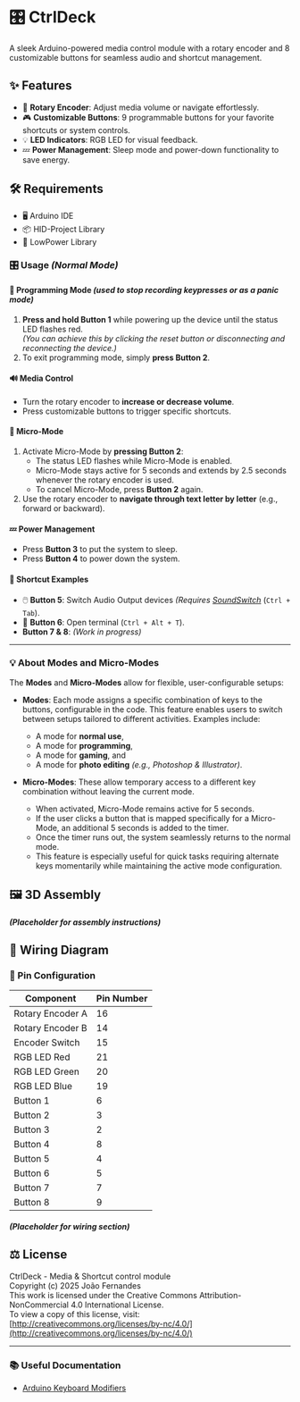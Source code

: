 # 🎛️ CtrlDeck

A sleek Arduino-powered media control module with a rotary encoder and 8 customizable buttons for seamless audio and shortcut management.

## ✨ Features

- 🔄 **Rotary Encoder**: Adjust media volume or navigate effortlessly.
- 🎮 **Customizable Buttons**: 9 programmable buttons for your favorite shortcuts or system controls.
- 💡 **LED Indicators**: RGB LED for visual feedback.
- 💤 **Power Management**: Sleep mode and power-down functionality to save energy.

## 🛠️ Requirements

- 🖥️ Arduino IDE
- 📦 HID-Project Library
- 🌙 LowPower Library

### 🎛️ Usage *(Normal Mode)*

#### 🔧 Programming Mode *(used to stop recording keypresses or as a panic mode)*  
1. **Press and hold Button 1** while powering up the device until the status LED flashes red.  
   *(You can achieve this by clicking the reset button or disconnecting and reconnecting the device.)*  
2. To exit programming mode, simply **press Button 2**.

#### 🔊 Media Control  
- Turn the rotary encoder to **increase or decrease volume**.  
- Press customizable buttons to trigger specific shortcuts.


#### 🔧 Micro-Mode  
1. Activate Micro-Mode by **pressing Button 2**:  
   - The status LED flashes while Micro-Mode is enabled.  
   - Micro-Mode stays active for 5 seconds and extends by 2.5 seconds whenever the rotary encoder is used.  
   - To cancel Micro-Mode, press **Button 2** again.  
2. Use the rotary encoder to **navigate through text letter by letter** (e.g., forward or backward).


#### 💤 Power Management  
- Press **Button 3** to put the system to sleep.  
- Press **Button 4** to power down the system.


#### 🎯 Shortcut Examples  
- 🖱️ **Button 5**: Switch Audio Output devices *(Requires [SoundSwitch](https://github.com/Belphemur/SoundSwitch)* (`Ctrl + Tab`).  
- 🎨 **Button 6**: Open terminal (`Ctrl + Alt + T`).  
- **Button 7 & 8**: *(Work in progress)*  

---

### 💡 About Modes and Micro-Modes  

The **Modes** and **Micro-Modes** allow for flexible, user-configurable setups:  
- **Modes**: Each mode assigns a specific combination of keys to the buttons, configurable in the code. This feature enables users to switch between setups tailored to different activities. Examples include:  
  - A mode for **normal use**,  
  - A mode for **programming**,  
  - A mode for **gaming**, and  
  - A mode for **photo editing** *(e.g., Photoshop & Illustrator)*.  

- **Micro-Modes**: These allow temporary access to a different key combination without leaving the current mode.
  - When activated, Micro-Mode remains active for 5 seconds.
  - If the user clicks a button that is mapped specifically for a Micro-Mode, an additional 5 seconds is added to the timer.
  - Once the timer runs out, the system seamlessly returns to the normal mode.
  - This feature is especially useful for quick tasks requiring alternate keys momentarily while maintaining the active mode configuration.


## 🖼️ 3D Assembly

##### (Placeholder for assembly instructions)

## 🧩 Wiring Diagram
### 📌 Pin Configuration

| Component        | Pin Number |
|------------------|------------|
| Rotary Encoder A | 16         |
| Rotary Encoder B | 14         |
| Encoder Switch   | 15         |
| RGB LED Red      | 21         |
| RGB LED Green    | 20         |
| RGB LED Blue     | 19         |
| Button 1         | 6          |
| Button 2         | 3          |
| Button 3         | 2          |
| Button 4         | 8          |
| Button 5         | 4          |
| Button 6         | 5          |
| Button 7         | 7          |
| Button 8         | 9          |

##### (Placeholder for wiring section)

## ⚖️ License

CtrlDeck - Media & Shortcut control module  
Copyright (c) 2025 João Fernandes  
This work is licensed under the Creative Commons Attribution-NonCommercial 4.0 International License.  
To view a copy of this license, visit:  
[http://creativecommons.org/licenses/by-nc/4.0/](http://creativecommons.org/licenses/by-nc/4.0/)  

---

### 📚 Useful Documentation
- [Arduino Keyboard Modifiers](https://docs.arduino.cc/language-reference/en/functions/usb/Keyboard/keyboardModifiers/)
